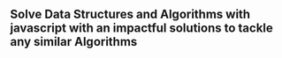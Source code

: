 ## Solve Data Structures and Algorithms with javascript with an impactful solutions to tackle any similar Algorithms 